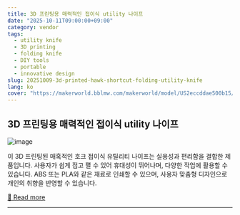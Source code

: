 ```yaml
---
title: 3D 프린팅용 매력적인 접이식 utility 나이프
date: "2025-10-11T09:00:00+09:00"
category: vendor
tags:
  - utility knife
  - 3D printing
  - folding knife
  - DIY tools
  - portable
  - innovative design
slug: 20251009-3d-printed-hawk-shortcut-folding-utility-knife
lang: ko
cover: "https://makerworld.bblmw.com/makerworld/model/US2eccddae500b15/design/2025-10-09_ee3bd14ce589.jpg"
---
```


## 3D 프린팅용 매력적인 접이식 utility 나이프
![image](https://makerworld.bblmw.com/makerworld/model/US2eccddae500b15/design/2025-10-09_ee3bd14ce589.jpg)

이 3D 프린팅된 매혹적인 호크 접이식 유틸리티 나이프는 실용성과 편리함을 결합한 제품입니다. 사용자가 쉽게 접고 펼 수 있어 휴대성이 뛰어나며, 다양한 작업에 활용할 수 있습니다. ABS 또는 PLA와 같은 재료로 인쇄할 수 있으며, 사용자 맞춤형 디자인으로 개인의 취향을 반영할 수 있습니다.

[🔗 Read more](https://makerworld.com/en/models/1872098-3d-printed-hawk-shortcut-folding-utility-knife)

---